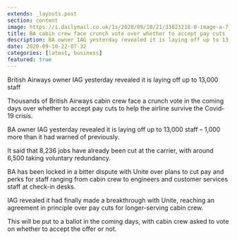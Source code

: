```yaml
---
extends: _layouts.post
section: content
image: https://i.dailymail.co.uk/1s/2020/09/10/21/33023218-0-image-a-7_1599770869518.jpg 
title: BA cabin crew face crunch vote over whether to accept pay cuts 
description: BA owner IAG yesterday revealed it is laying off up to 13,000 staff - 1,000 more than it had warned of previously. It said that 8,236 jobs have already been cut at Britains flag carrier. 
date: 2020-09-10-22-07-32 
categories: [latest, business] 
featured: true 
--- 
```

British Airways owner IAG yesterday revealed it is laying off up to 13,000 staff 

Thousands of British Airways cabin crew face a crunch vote in the coming days over whether to accept pay cuts to help the airline survive the Covid-19 crisis.

BA owner IAG yesterday revealed it is laying off up to 13,000 staff – 1,000 more than it had warned of previously. 

It said that 8,236 jobs have already been cut at the carrier, with around 6,500 taking voluntary redundancy.

BA has been locked in a bitter dispute with Unite over plans to cut pay and perks for staff ranging from cabin crew to engineers and customer services staff at check-in desks.

IAG revealed it had finally made a breakthrough with Unite, reaching an agreement in principle over pay cuts for longer-serving cabin crew.

This will be put to a ballot in the coming days, with cabin crew asked to vote on whether to accept the offer or not.

